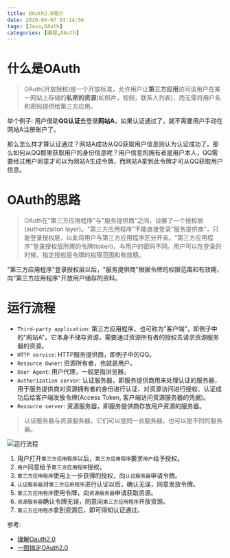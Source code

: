 ```yaml
---
title: OAuth2.0简介
date: 2020-04-07 03:14:56
tags: [Java,OAuth]
categories: [编程,OAuth]
---
```


# 什么是OAuth
> OAuth(开放授权)是一个开放标准，允许用户让**第三方应用**访问该用户在某一网站上存储的**私密的资源**(如照片，视频，联系人列表)，而无需将用户名和密码提供给第三方应用。

举个例子: 用户借助**QQ认证**去登录**网站A**，如果认证通过了，就不需要用户手动在网站A注册账户了。

那么怎么样才算认证通过？网站A成功从QQ获取用户信息则认为认证成功了。那么如何从QQ那里获取用户的身份信息呢？用户信息的拥有者是用户本人，QQ需要经过用户同意才可以为网站A生成令牌，而网站A拿到此令牌才可从QQ获取用户信息。

# OAuth的思路
> OAuth在"第三方应用程序"与"服务提供商"之间，设置了一个授权层(authorization layer)。"第三方应用程序"不能直接登录"服务提供商"，只能登录授权层，以此将用户与第三方应用程序区分开来。"第三方应用程序"登录授权层所用的令牌(token)，与用户的密码不同。用户可以在登录的时候，指定授权层令牌的权限范围和有效期。

"第三方应用程序"登录授权层以后，"服务提供商"根据令牌的权限范围和有效期，向"第三方应用程序"开放用户储存的资料。

# 运行流程
- `Third-party application`: 第三方应用程序，也可称为"客户端"，即例子中的"网站A"。它本身不储存资源，需要通过资源所有者的授权去请求资源服务器的资源。
- `HTTP service`: HTTP服务提供商，即例子中的QQ。
- `Resource Owner`: 资源所有者，也就是用户。
- `User Agent`: 用户代理，一般是指浏览器。
- `Authorization server`: 认证服务器，即服务提供商用来处理认证的服务器，用于服务提供商对资源拥有者的身份进行认证、对资源访问进行授权、认证成功后给客户端发放令牌(Access Token, 客户端访问资源服务器的凭据)。
- `Resource server`: 资源服务器，即服务提供商存放用户资源的服务器。

> 认证服务器与资源服务器，它们可以是同一台服务器，也可以是不同的服务器。

![运行流程](https://hbimg.huabanimg.com/da0e66ef1c6536b0602a374fff92f85fa8106e562a54-ROlZR6)

1. 用户打开`第三方应用程序`以后，`第三方应用程序`要求`用户`给予授权。
2. `用户`同意给予`第三方应用程序`授权。
3. `第三方应用程序`使用上一步获得的授权，向`认证服务器`申请令牌。
4. `认证服务器`对`第三方应用程序`进行认证以后，确认无误，同意发放令牌。
5. `第三方应用程序`使用令牌，向`资源服务器`申请获取资源。
6. `资源服务器`确认令牌无误，同意向`第三方应用程序`开放资源。
7. `第三方应用程序`拿到资源后，即可得知认证通过。

<!-- more -->

参考:
- [理解Oauth2.0](https://www.ruanyifeng.com/blog/2014/05/oauth_2_0.html)
- [一图搞定OAuth2.0](https://www.cnblogs.com/flashsun/p/7424071.html)